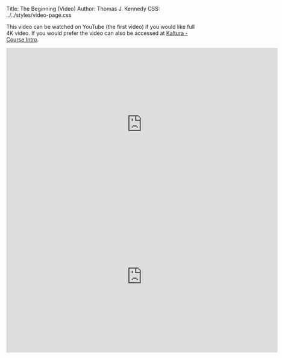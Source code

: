 Title: The Beginning (Video)
Author: Thomas J. Kennedy
CSS: ../../styles/video-page.css


This video can be watched on YouTube (the first video) if you would like full
4K video. If you would prefer the video can also be accessed at <a href="https://odumedia.mediaspace.kaltura.com/media/CS+263+-+Course+Intro/1_1gleclp5"
target="_blank">Kaltura - Course Intro</a>.

<iframe class="video"
    width="720" height="405"
    src="https://www.youtube.com/embed/Ohntha-kslQ?si=Ea4NFRWuvYDTWis8"
    title="The Beginning Video"
    frameborder="0"
    allow="accelerometer; autoplay; clipboard-write; encrypted-media; gyroscope; picture-in-picture; web-share"
    allowfullscreen="true"
>
</iframe>


<iframe class="video" id="kaltura_player"
    width="720" height="405"
    src="https://cdnapisec.kaltura.com/p/1509371/sp/150937100/embedIframeJs/uiconf_id/44141721/partner_id/1509371?iframeembed=true&amp;playerId=kaltura_player&amp;entry_id=1_1gleclp5&amp;flashvars[streamerType]=auto&amp;flashvars[localizationCode]=en&amp;flashvars[sideBarContainer.plugin]=true&amp;flashvars[sideBarContainer.position]=left&amp;flashvars[sideBarContainer.clickToClose]=true&amp;flashvars[chapters.plugin]=true&amp;flashvars[chapters.layout]=vertical&amp;flashvars[chapters.thumbnailRotator]=false&amp;flashvars[streamSelector.plugin]=true&amp;flashvars[EmbedPlayer.SpinnerTarget]=videoHolder&amp;flashvars[dualScreen.plugin]=true&amp;flashvars[hotspots.plugin]=1&amp;flashvars[Kaltura.addCrossoriginToIframe]=true&amp;&amp;wid=1_lx0u9lr2"
    allowfullscreen="true"
    webkitallowfullscreen="true"
    mozAllowFullScreen="true"
    allow="autoplay *; fullscreen *; encrypted-media *"
    sandbox="allow-downloads allow-forms allow-same-origin allow-scripts allow-top-navigation allow-pointer-lock allow-popups allow-modals allow-orientation-lock allow-popups-to-escape-sandbox allow-presentation allow-top-navigation-by-user-activation" 
    frameborder="0"
    title="CS 263 - Course Intro">
</iframe>
